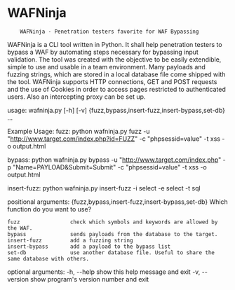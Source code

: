 # WAFNinja

	    WAFNinja - Penetration testers favorite for WAF Bypassing


WAFNinja is a CLI tool written in Python. It shall help penetration testers to bypass a WAF by
automating steps necessary for bypassing input validation. The tool was created with the objective
to be easily extendible, simple to use and usable in a team environment. Many payloads and
fuzzing strings, which are stored in a local database file come shipped with the tool. WAFNinja
supports HTTP connections, GET and POST requests and the use of Cookies in order to access
pages restricted to authenticated users. Also an intercepting proxy can be set up.

usage: wafninja.py [-h] [-v]
                   {fuzz,bypass,insert-fuzz,insert-bypass,set-db} ...

    
Example Usage:
fuzz:
	python wafninja.py fuzz -u "http://www.target.com/index.php?id=FUZZ" 
	-c "phpsessid=value" -t xss -o output.html 

bypass:
	python wafninja.py bypass -u "http://www.target.com/index.php" 
	-p "Name=PAYLOAD&Submit=Submit" 
	-c "phpsessid=value" -t xss -o output.html

insert-fuzz:
	python wafninja.py insert-fuzz -i select -e select -t sql

positional arguments:
  {fuzz,bypass,insert-fuzz,insert-bypass,set-db}
                        Which function do you want to use?
                        
    fuzz                check which symbols and keywords are allowed by the WAF.
    bypass              sends payloads from the database to the target.
    insert-fuzz         add a fuzzing string
    insert-bypass       add a payload to the bypass list
    set-db              use another database file. Useful to share the same database with others.

optional arguments:
  -h, --help            show this help message and exit
  -v, --version         show program's version number and exit
